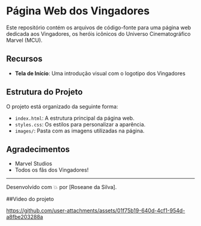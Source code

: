 



# Página Web dos Vingadores

Este repositório contém os arquivos de código-fonte para uma página web dedicada aos Vingadores, os heróis icônicos do Universo Cinematográfico Marvel (MCU).

## Recursos

- **Tela de Início**: Uma introdução visual com o logotipo dos Vingadores 

## Estrutura do Projeto

O projeto está organizado da seguinte forma:

- `index.html`: A estrutura principal da página web.
- `styles.css`: Os estilos para personalizar a aparência.
- `images/`: Pasta com as imagens utilizadas na página.

## Agradecimentos

- Marvel Studios
- Todos os fãs dos Vingadores!

---

Desenvolvido com 💥 por [Roseane da Silva].

##Video do projeto

https://github.com/user-attachments/assets/01f75b19-640d-4cf1-954d-a8fbe203288a
